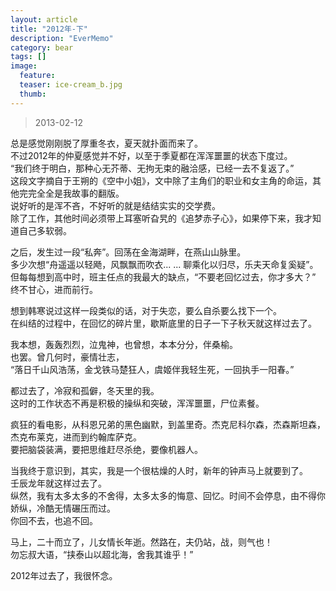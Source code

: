 ```yaml
---
layout: article
title: "2012年-下"
description: "EverMemo"
category: bear
tags: []
image:
  feature:
  teaser: ice-cream_b.jpg
  thumb:
---
```


> 2013-02-12

总是感觉刚刚脱了厚重冬衣，夏天就扑面而来了。  
不过2012年的仲夏感觉并不好，以至于季夏都在浑浑噩噩的状态下度过。  
“我们终于明白，那种心无芥蒂、无拘无束的融洽感，已经一去不复返了。”  
这段文字摘自于王朔的《空中小姐》，文中除了主角们的职业和女主角的命运，其他完完全全是我故事的翻版。  
说好听的是浑不吝，不好听的就是结结实实的交学费。  
除了工作，其他时间必须带上耳塞听旮旯的《追梦赤子心》，如果停下来，我才知道自己多软弱。  

之后，发生过一段“私奔”。回荡在金海湖畔，在燕山山脉里。  
多少次想“舟遥遥以轻飏，风飘飘而吹衣... ... 聊乘化以归尽，乐夫天命复奚疑”。  
但每每想到高中时，班主任点的我最大的缺点，“不要老回忆过去，你才多大？” 终不甘心，进而前行。  

想到韩寒说过这样一段类似的话，对于失恋，要么自杀要么找下一个。  
在纠结的过程中，在回忆的碎片里，歇斯底里的日子一下子秋天就这样过去了。  

我本想，轰轰烈烈，泣鬼神，也曾想，本本分分，伴桑榆。  
也罢。曾几何时，豪情壮志，  
“落日千山风浩荡，金戈铁马楚狂人，虞姬伴我轻生死，一回执手一阳春。”  

都过去了，冷寂和孤僻，冬天里的我。  
这时的工作状态不再是积极的操纵和突破，浑浑噩噩，尸位素餐。  

疯狂的看电影，从科恩兄弟的黑色幽默，到盖里奇。杰克尼科尔森，杰森斯坦森，杰克布莱克，进而到约翰库萨克。  
要把脑袋装满，要把思维赶尽杀绝，要像机器人。  

当我终于意识到，其实，我是一个很枯燥的人时，新年的钟声马上就要到了。  
壬辰龙年就这样过去了。  
纵然，我有太多太多的不舍得，太多太多的悔意、回忆。时间不会停息，由不得你娇纵，冷酷无情碾压而过。  
你回不去，也追不回。  

马上，二十而立了，儿女情长年逝。然路在，夫仍站，战，则气也！  
勿忘叔大语，“挟泰山以超北海，舍我其谁乎！”  

2012年过去了，我很怀念。  

